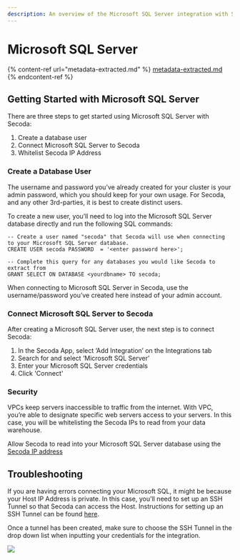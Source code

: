 ```yaml
---
description: An overview of the Microsoft SQL Server integration with Secoda
---
```


# Microsoft SQL Server

{% content-ref url="metadata-extracted.md" %}
[metadata-extracted.md](metadata-extracted.md)
{% endcontent-ref %}

## **Getting Started with Microsoft SQL Server** <a href="#h_3a4bfd6458" id="h_3a4bfd6458"></a>

There are three steps to get started using Microsoft SQL Server with Secoda:

1. Create a database user
2. Connect Microsoft SQL Server to Secoda
3. Whitelist Secoda IP Address

### **Create a Database User** <a href="#h_4dd83bd377" id="h_4dd83bd377"></a>

The username and password you’ve already created for your cluster is your admin password, which you should keep for your own usage. For Secoda, and any other 3rd-parties, it is best to create distinct users.

To create a new user, you’ll need to log into the Microsoft SQL Server database directly and run the following SQL commands:

```
-- Create a user named "secoda" that Secoda will use when connecting to your Microsoft SQL Server database. 
CREATE USER secoda PASSWORD  = '<enter password here>'; 

-- Complete this query for any databases you would like Secoda to extract from 
GRANT SELECT ON DATABASE <yourdbname> TO secoda;
```

When connecting to Microsoft SQL Server in Secoda, use the username/password you’ve created here instead of your admin account.

### **Connect Microsoft SQL Server to Secoda** <a href="#h_dc83b40ac9" id="h_dc83b40ac9"></a>

After creating a Microsoft SQL Server user, the next step is to connect Secoda:

1. In the Secoda App, select ‘Add Integration’ on the Integrations tab
2. Search for and select ‘Microsoft SQL Server’
3. Enter your Microsoft SQL Server credentials
4. Click 'Connect'

### **Security** <a href="#h_c60cf20ba6" id="h_c60cf20ba6"></a>

VPCs keep servers inaccessible to traffic from the internet. With VPC, you’re able to designate specific web servers access to your servers. In this case, you will be whitelisting the Secoda IPs to read from your data warehouse.

Allow Secoda to read into your Microsoft SQL Server database using the [Secoda IP address](../../../faq.md#what-are-the-ip-addresses-for-secoda)

## Troubleshooting

If you are having errors connecting your Microsoft SQL, it might be because your Host IP Address is private. In this case, you'll need to set up an SSH Tunnel so that Secoda can access the Host. Instructions for setting up an SSH Tunnel can be found [here](../../connecting-via-tunnels/connecting-via-ssh-tunnel.md).

Once a tunnel has been created, make sure to choose the SSH Tunnel in the drop down list when inputting your credentials for the integration.

![](https://secoda-public-media-assets.s3.amazonaws.com/Screenshot%202023-05-04%20at%203.37.09%20PM.png)
